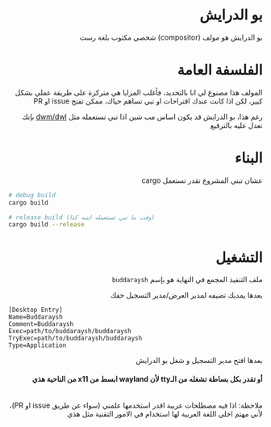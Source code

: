 <!-- يا ليل لازم اكتب HTML -->
<div dir="rtl">

# بو الدرايش
بو الدرايش هو مولف (compositor) شخصي مكتوب بلغة رست

# الفلسفة العامة
المولف هذا مصنوع لي انا بالتحديد، فأغلب المزايا هي متركزة على طريقة عملي بشكل كبير، لكن اذا كانت عندك اقتراحات او تبي تساهم حياك، ممكن تفتح issue او PR</p>

رغم هذا، بو الدرايش قد يكون اساس مب شين اذا تبي تستعمله مثل [dwm/dwl](https://github.com/djpohly/dwl) بإنك تعدل عليه بالترقيع

# البناء

عشان تبني المشروع تقدر تستعمل cargo

<div dir="ltr">

```bash
# debug build
cargo build

# release build (وقت ما تبي تستعمله ابنيه كذا)
cargo build --release
```
</div>

# التشغيل

ملف التنفيذ المجمع في النهاية هو بإسم `buddaraysh`

بعدها يمديك تضيفه لمدير العرض/مدير التسجيل حقك

<div dir="ltr">

```
[Desktop Entry]
Name=Buddaraysh
Comment=Buddaraysh
Exec=path/to/buddaraysh/buddaraysh
TryExec=path/to/buddaraysh/buddaraysh
Type=Application
```
</div>

بعدها افتح مدير التسجيل و شغل بو الدرايش

#### أو تقدر بكل بساطة تشغله من الـtty لأن wayland ابسط من x11 من الناحية هذي

<br/>
ملاحظة: اذا فيه مصطلحات عربية اقدر استخدمها علمني (سواء عن طريق issue او PR)، لأني مهتم اخلي اللغة العربية لها استخدام في الامور التقنية مثل هذي

</div>
